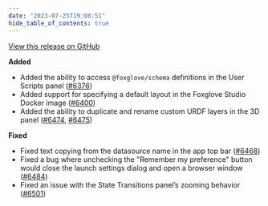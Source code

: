 ```yaml
---
date: "2023-07-25T19:08:51"
hide_table_of_contents: true
---
```

[View this release on GitHub](https://github.com/foxglove/studio/releases/tag/v1.63.0)

**Added**

- Added the ability to access `@foxglove/schema` definitions in the User Scripts panel ([#6376](https://github.com/foxglove/studio/pull/6376))
- Added support for specifying a default layout in the Foxglove Studio Docker image ([#6400](https://github.com/foxglove/studio/pull/6400))
- Added the ability to duplicate and rename custom URDF layers in the 3D panel ([#6474](https://github.com/foxglove/studio/pull/6474), [#6475](https://github.com/foxglove/studio/pull/6475))

**Fixed**

- Fixed text copying from the datasource name in the app top bar ([#6468](https://github.com/foxglove/studio/pull/6468))
- Fixed a bug where unchecking the "Remember my preference" button would close the launch settings dialog and open a browser window ([#6484](https://github.com/foxglove/studio/pull/6484))
- Fixed an issue with the State Transitions panel’s zooming behavior ([#6501](https://github.com/foxglove/studio/pull/6501))